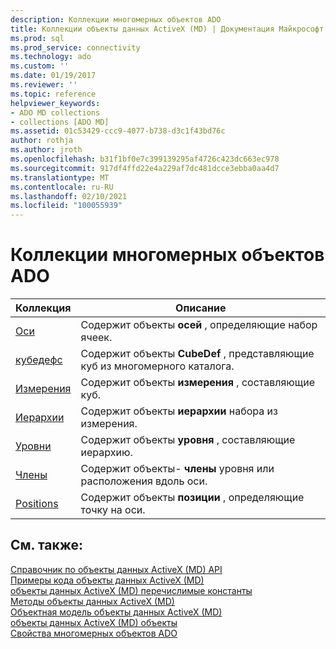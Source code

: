 ```yaml
---
description: Коллекции многомерных объектов ADO
title: Коллекции объекты данных ActiveX (MD) | Документация Майкрософт
ms.prod: sql
ms.prod_service: connectivity
ms.technology: ado
ms.custom: ''
ms.date: 01/19/2017
ms.reviewer: ''
ms.topic: reference
helpviewer_keywords:
- ADO MD collections
- collections [ADO MD]
ms.assetid: 01c53429-ccc9-4077-b738-d3c1f43bd76c
author: rothja
ms.author: jroth
ms.openlocfilehash: b31f1bf0e7c399139295af4726c423dc663ec978
ms.sourcegitcommit: 917df4ffd22e4a229af7dc481dcce3ebba0aa4d7
ms.translationtype: MT
ms.contentlocale: ru-RU
ms.lasthandoff: 02/10/2021
ms.locfileid: "100055939"
---
```

# <a name="ado-md-collections"></a>Коллекции многомерных объектов ADO

|Коллекция|Описание|  
|-|-|  
|[Оси](./axes-collection-ado-md.md)|Содержит объекты **осей** , определяющие набор ячеек.|  
|[кубедефс](./cubedef-object-ado-md.md)|Содержит объекты **CubeDef** , представляющие куб из многомерного каталога.|  
|[Измерения](./dimension-object-ado-md.md)|Содержит объекты **измерения** , составляющие куб.|  
|[Иерархии](./hierarchy-object-ado-md.md)|Содержит объекты **иерархии** набора из измерения.|  
|[Уровни](./level-object-ado-md.md)|Содержит объекты **уровня** , составляющие иерархию.|  
|[Члены](./members-collection-ado-md.md)|Содержит объекты- **члены** уровня или расположения вдоль оси.|  
|[Positions](./positions-collection-ado-md.md)|Содержит объекты **позиции** , определяющие точку на оси.|  
  
## <a name="see-also"></a>См. также:  
 [Справочник по объекты данных ActiveX (MD) API](./ado-md-object-model.md)   
 [Примеры кода объекты данных ActiveX (MD)](./ado-md-code-examples.md)   
 [объекты данных ActiveX (MD) перечислимые константы](./ado-md-enumerated-constants.md)   
 [Методы объекты данных ActiveX (MD)](./ado-md-methods.md)   
 [Объектная модель объекты данных ActiveX (MD)](./ado-md-object-model.md)   
 [объекты данных ActiveX (MD) объекты](./ado-md-objects.md)   
 [Свойства многомерных объектов ADO](./ado-md-properties.md)
